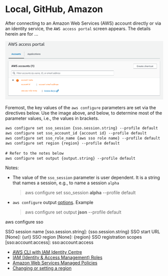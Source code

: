
# Local, GitHub, Amazon

After connecting to an Amazon Web Services (AWS) account directly or via an identity service, the `AWS access portal` screen appears.  The details herein are for ...

<img src="../../_static/images/aws_access_portal.png" alt="Access Portal">

Foremost, the key values of the `aws configure` parameters are set via the directives below.  Use the image above, and below, to determine most of the parameter values, i.e., the values in brackets. 

```shell
aws configure set sso_session {sso.session.string} --profile default
aws configure set sso_account_id {account id} --profile default
aws configure set sso_role_name {aws sso role name} --profile default
aws configure set region {region} --profile default

# Refer to the notes below
aws configure set output {output.string} --profile default
```


Notes: 
* The value of the `sso_session` parameter is user dependent.  It is a string that names a session, e.g., to name a session `alpha`
  > aws configure set sso_session **alpha** --profile default

* `aws configure` output [options](https://docs.aws.amazon.com/cli/latest/userguide/cli-configure-files.html#cli-config-output).  Example
  > aws configure set output **json** --profile default


aws configure sso

SSO session name [sso.session.string]: {sso.session.string}
SSO start URL [None]: {url}
SSO region [None]: {region}
SSO registration scopes [sso:account:access]: sso:account:access



* <a href="https://docs.aws.amazon.com/cli/latest/userguide/cli-configure-sso.html"><abbr title="Amazon Web Services">AWS</abbr> <abbr title="Command Line Interface">CLI</abbr> with <abbr title="Identity & Access Management">IAM</abbr> Identity Centre</a>
* [IAM (Identity & Access Management) Roles](https://docs.aws.amazon.com/IAM/latest/UserGuide/id_roles.html)
* [Amazon Web Services Managed Policies](https://docs.aws.amazon.com/aws-managed-policy/latest/reference/policy-list.html)
* [Changing or setting a region](https://docs.aws.amazon.com/awsconsolehelpdocs/latest/gsg/select-region.html)
